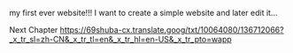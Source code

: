  my first ever website!!!
I want to create a simple website and later edit it... 





Next Chapter
https://69shuba-cx.translate.goog/txt/10064080/136712066?_x_tr_sl=zh-CN&_x_tr_tl=en&_x_tr_hl=en-US&_x_tr_pto=wapp
